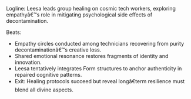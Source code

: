 ﻿---
series: 4
novella: 1
file: S4N1_CH06
type: chapter
pov: Leesa
setting: Harmony sanctuary â€“ healing experiment
word_target_min: 1201
word_target_max: 2299
status: outline
---
Logline: Leesa leads group healing on cosmic tech workers, exploring empathyâ€™s role in mitigating psychological side effects of decontamination.

Beats:
- Empathy circles conducted among technicians recovering from purity decontaminationâ€™s creative loss.
- Shared emotional resonance restores fragments of identity and innovation.
- Leesa tentatively integrates Form structures to anchor authenticity in repaired cognitive patterns.
- Exit: Healing protocols succeed but reveal longâ€term resilience must blend all divine aspects.